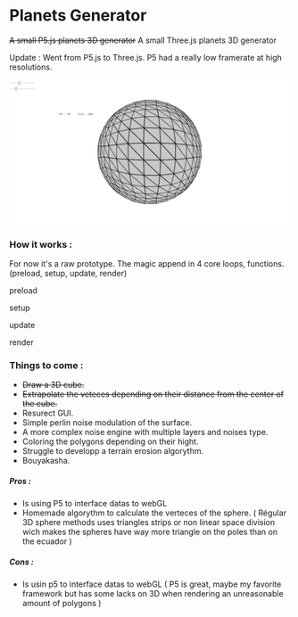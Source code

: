 # Planets Generator

~~A small P5.js planets 3D generator~~
A small Three.js planets 3D generator

Update : Went from P5.js to Three.js. P5 had a really low framerate at high resolutions.

![cubes view](https://github.com/xLeDocteurx/planets-generator/blob/master/git/sc001.png)

### How it works :
For now it's a raw prototype.
The magic append in 4 core loops, functions. (preload, setup, update, render)

preload

setup

update

render

### Things to come :
- ~~Draw a 3D cube.~~
- ~~Extrapolate the veteces depending on their distance from the center of the cube.~~
- Resurect GUI.
- Simple perlin noise modulation of the surface.
- A more complex noise engine with multiple layers and noises type.
- Coloring the polygons depending on their hight.
- Struggle to developp a terrain erosion algorythm.
- Bouyakasha.



##### Pros :
- Is using P5 to interface datas to webGL
- Homemade algorythm to calculate the verteces of the sphere.
( Régular 3D sphere methods uses triangles strips or non linear space division wich makes the spheres have way more triangle on the poles than on the ecuador )

##### Cons :
- Is usin p5 to interface datas to webGL
( P5 is great, maybe my favorite framework but has some lacks on 3D when rendering an unreasonable amount of polygons )
